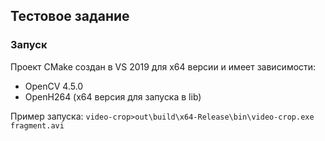 ## Тестовое задание

### Запуск

Проект CMake создан в VS 2019 для x64 версии и имеет зависимости:
* OpenCV 4.5.0
* OpenH264 (x64 версия для запуска в lib)

Пример запуска:
```video-crop>out\build\x64-Release\bin\video-crop.exe fragment.avi```
